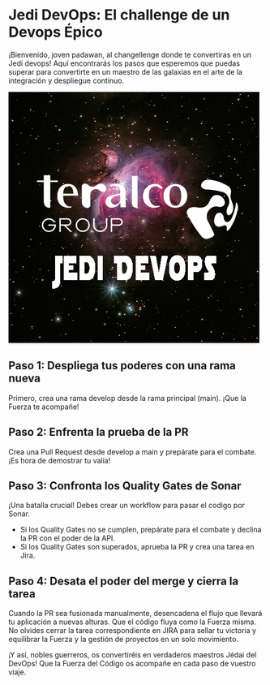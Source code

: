 # Jedi DevOps: El challenge de un Devops Épico

¡Bienvenido, joven padawan, al changellenge donde te convertiras en un Jedi devops! Aquí encontrarás los pasos que esperemos que puedas superar para convertirte en un maestro de las galaxias en el arte de la integración y despliegue continuo.

![Astronauta teralco](images/espacio2.png)

## Paso 1: Despliega tus poderes con una rama nueva

Primero, crea una rama develop desde la rama principal (main). ¡Que la Fuerza te acompañe!

## Paso 2: Enfrenta la prueba de la PR

Crea una Pull Request desde develop a main y prepárate para el combate. ¡Es hora de demostrar tu valía!

## Paso 3: Confronta los Quality Gates de Sonar

¡Una batalla crucial! Debes crear un workflow para pasar el codigo por Sonar.

- Si los Quality Gates no se cumplen, prepárate para el combate y declina la PR con el poder de la API.
- Si los Quality Gates son superados, aprueba la PR y crea una tarea en Jira.

## Paso 4: Desata el poder del merge y cierra la tarea

Cuando la PR sea fusionada manualmente, desencadena el flujo que llevará tu aplicación a nuevas alturas. Que el código fluya como la Fuerza misma. No olvides cerrar la tarea correspondiente en JIRA para sellar tu victoria y equilibrar la Fuerza y la gestión de proyectos en un solo movimiento.

¡Y así, nobles guerreros, os convertiréis en verdaderos maestros Jédai del DevOps! Que la Fuerza del Código os acompañe en cada paso de vuestro viaje.


